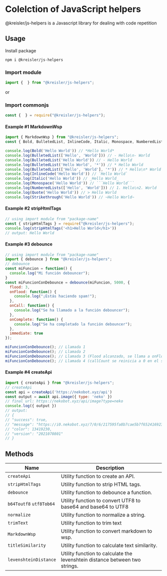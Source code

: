 # Colelction of JavaScript helpers

@kreisler/js-helpers is a Javascript library for dealing with code repetition

## Usage

Install package

```node
npm i @kreisler/js-helpers
```

### Import module

```mjs
import {  } from "@kreisler/js-helpers";
```

or

### Import commonjs

```cjs
const {  } = require("@kreisler/js-helpers");
```

#### Example #1 MarkdownWsp

```js
import { MarkdownWsp } from "@kreisler/js-helpers";
const { Bold, BulletedList, InlineCode, Italic, Monospace, NumberedLists, Quote, Strikethrough } = MarkdownWsp;

console.log(Bold('Hello World')) // *Hello World*
console.log(BulletedList(['Hello', 'World'])) // - Hello\n- World
console.log(BulletedList('Hello World')) // - Hello World
console.log(BulletedList('Hello World', '*')) // * Hello World
console.log(BulletedList(['Hello', 'World'], '*')) // * Hello\n* World
console.log(InlineCode('Hello World')) // `Hello World`
console.log(Italic('Hello World')) // _Hello World_
console.log(Monospace('Hello World')) // ```Hello World```
console.log(NumberedLists(['Hello', 'World'])) // 1. Hello\n2. World
console.log(Quote('Hello World')) // > Hello World
console.log(Strikethrough('Hello World')) // ~Hello World~


```

#### Example #2 stripHtmlTags

```js
// using import module from "package-name"
const { stripHtmlTags } = require("@kreisler/js-helpers");
console.log(stripHtmlTags('<h1>Hello World</h1>'))
// output: Hello World
```

#### Example #3 debounce

```js
// using import module from "package-name"
import { debounce } from "@kreisler/js-helpers";
// debounce
const miFuncion = function() {
  console.log("Mi función debouncer");
}
const miFuncionConDebounce = debounce(miFuncion, 5000, {
  flood: 3,
  onFlood: function() {
    console.log("¡Estás haciendo spam!");
  },
  onCall: function() {
    console.log("Se ha llamado a la función debouncer");
  },
  onComplete: function() {
    console.log("Se ha completado la función debouncer");
  },
  immediate: true
});

miFuncionConDebounce(); // Llamada 1
miFuncionConDebounce(); // Llamada 2
miFuncionConDebounce(); // Llamada 3 (Flood alcanzado, se llama a onFlood)
miFuncionConDebounce(); // Llamada 4 (callCount se reinicia a 0 en el setTimeout)
```

#### Example #4 createApi

```js
import { createApi } from "@kreisler/js-helpers";
// createApi
const api = createApi('https://nekobot.xyz/api')
const output = await api.image({ type: 'neko' })
// final url: https://nekobot.xyz/api/image?type=neko
console.log({ output })
// output: 
// {
// "success": true,
// "message": "https://i0.nekobot.xyz/7/0/6/217595fa8b7cae5b7f6524169230c.png",
// "color": 13419230,
// "version": "2021070801"
// }
```

## Methods

| Name    | Description                                                                                 |
|---------|---------------------------------------------------------------------------------------------|
| `createApi`     | Utility function to create an API.|
| `stripHtmlTags` | Utility function to strip HTML tags.|
| `debounce`                | Utility function to debounce a function.|
| `b64Toutf8` `utf8Tob64`   | Utility function to convert UTF8 to base64 and base64 to UTF8|
| `normalize`     | Utility function to normalize a string.|
| `trimText`  | Utility function to trim text|
| `MarkdownWsp` | Utility function to convert markdown to wsp.|
| `titleSimilarity` | Utility function to calculate text similarity.|
| `levenshteinDistance` | Utility function to calculate the levenshtein distance between two strings.|


